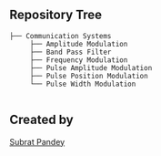 ## Repository Tree

```
├── Communication Systems
     ├── Amplitude Modulation
     ├── Band Pass Filter
     ├── Frequency Modulation
     ├── Pulse Amplitude Modulation
     ├── Pulse Position Modulation
     └── Pulse Width Modulation


```
## Created by
[Subrat Pandey](https://github.com/imsubratpandey)